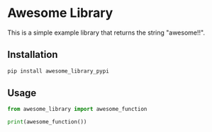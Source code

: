 # Awesome Library

This is a simple example library that returns the string "awesome!!".

## Installation

```bash
pip install awesome_library_pypi
```

## Usage

```python
from awesome_library import awesome_function

print(awesome_function())
```
